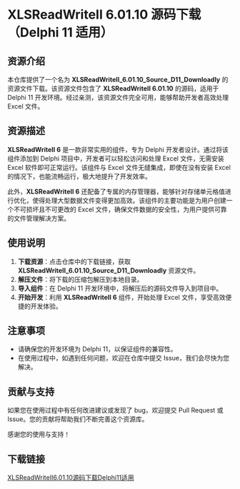 # XLSReadWriteII 6.01.10 源码下载（Delphi 11 适用）

## 资源介绍

本仓库提供了一个名为 **XLSReadWriteII_6.01.10_Source_D11_Downloadly** 的资源文件下载。该资源文件包含了 **XLSReadWriteII 6.01.10** 的源码，适用于 Delphi 11 开发环境。经过亲测，该资源文件完全可用，能够帮助开发者高效处理 Excel 文件。

## 资源描述

**XLSReadWriteII 6** 是一款非常实用的组件，专为 Delphi 开发者设计。通过将该组件添加到 Delphi 项目中，开发者可以轻松访问和处理 Excel 文件，无需安装 Excel 软件即可正常运行。该组件与 Excel 文件无缝集成，即使在没有安装 Excel 的情况下，也能流畅运行，极大地提升了开发效率。

此外，**XLSReadWriteII 6** 还配备了专属的内存管理器，能够针对存储单元格值进行优化，使得处理大型数据文件变得更加高效。该组件的主要功能是为用户创建一个不可损坏且不可更改的 Excel 文件，确保文件数据的安全性，为用户提供可靠的文件管理解决方案。

## 使用说明

1. **下载资源**：点击仓库中的下载链接，获取 **XLSReadWriteII_6.01.10_Source_D11_Downloadly** 资源文件。
2. **解压文件**：将下载的压缩包解压到本地目录。
3. **导入组件**：在 Delphi 11 开发环境中，将解压后的源码文件导入到项目中。
4. **开始开发**：利用 **XLSReadWriteII 6** 组件，开始处理 Excel 文件，享受高效便捷的开发体验。

## 注意事项

- 请确保您的开发环境为 Delphi 11，以保证组件的兼容性。
- 在使用过程中，如遇到任何问题，欢迎在仓库中提交 Issue，我们会尽快为您解决。

## 贡献与支持

如果您在使用过程中有任何改进建议或发现了 bug，欢迎提交 Pull Request 或 Issue。您的贡献将帮助我们不断完善这个资源库。

感谢您的使用与支持！

## 下载链接

[XLSReadWriteII6.01.10源码下载Delphi11适用](https://pan.quark.cn/s/5480b6a02a31)
